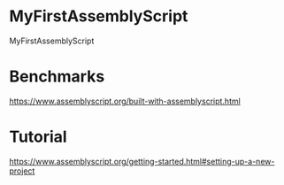 # MyFirstAssemblyScript
MyFirstAssemblyScript

# Benchmarks
https://www.assemblyscript.org/built-with-assemblyscript.html

# Tutorial
https://www.assemblyscript.org/getting-started.html#setting-up-a-new-project
